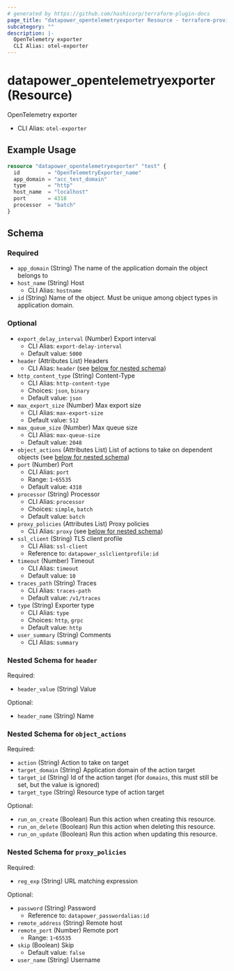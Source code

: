 ```yaml
---
# generated by https://github.com/hashicorp/terraform-plugin-docs
page_title: "datapower_opentelemetryexporter Resource - terraform-provider-datapower"
subcategory: ""
description: |-
  OpenTelemetry exporter
  CLI Alias: otel-exporter
---
```


# datapower_opentelemetryexporter (Resource)

OpenTelemetry exporter
  - CLI Alias: `otel-exporter`

## Example Usage

```terraform
resource "datapower_opentelemetryexporter" "test" {
  id         = "OpenTelemetryExporter_name"
  app_domain = "acc_test_domain"
  type       = "http"
  host_name  = "localhost"
  port       = 4318
  processor  = "batch"
}
```

<!-- schema generated by tfplugindocs -->
## Schema

### Required

- `app_domain` (String) The name of the application domain the object belongs to
- `host_name` (String) Host
  - CLI Alias: `hostname`
- `id` (String) Name of the object. Must be unique among object types in application domain.

### Optional

- `export_delay_interval` (Number) Export interval
  - CLI Alias: `export-delay-interval`
  - Default value: `5000`
- `header` (Attributes List) Headers
  - CLI Alias: `header` (see [below for nested schema](#nestedatt--header))
- `http_content_type` (String) Content-Type
  - CLI Alias: `http-content-type`
  - Choices: `json`, `binary`
  - Default value: `json`
- `max_export_size` (Number) Max export size
  - CLI Alias: `max-export-size`
  - Default value: `512`
- `max_queue_size` (Number) Max queue size
  - CLI Alias: `max-queue-size`
  - Default value: `2048`
- `object_actions` (Attributes List) List of actions to take on dependent objects (see [below for nested schema](#nestedatt--object_actions))
- `port` (Number) Port
  - CLI Alias: `port`
  - Range: `1`-`65535`
  - Default value: `4318`
- `processor` (String) Processor
  - CLI Alias: `processor`
  - Choices: `simple`, `batch`
  - Default value: `batch`
- `proxy_policies` (Attributes List) Proxy policies
  - CLI Alias: `proxy` (see [below for nested schema](#nestedatt--proxy_policies))
- `ssl_client` (String) TLS client profile
  - CLI Alias: `ssl-client`
  - Reference to: `datapower_sslclientprofile:id`
- `timeout` (Number) Timeout
  - CLI Alias: `timeout`
  - Default value: `10`
- `traces_path` (String) Traces
  - CLI Alias: `traces-path`
  - Default value: `/v1/traces`
- `type` (String) Exporter type
  - CLI Alias: `type`
  - Choices: `http`, `grpc`
  - Default value: `http`
- `user_summary` (String) Comments
  - CLI Alias: `summary`

<a id="nestedatt--header"></a>
### Nested Schema for `header`

Required:

- `header_value` (String) Value

Optional:

- `header_name` (String) Name


<a id="nestedatt--object_actions"></a>
### Nested Schema for `object_actions`

Required:

- `action` (String) Action to take on target
- `target_domain` (String) Application domain of the action target
- `target_id` (String) Id of the action target (for `domains`, this must still be set, but the value is ignored)
- `target_type` (String) Resource type of action target

Optional:

- `run_on_create` (Boolean) Run this action when creating this resource.
- `run_on_delete` (Boolean) Run this action when deleting this resource.
- `run_on_update` (Boolean) Run this action when updating this resource.


<a id="nestedatt--proxy_policies"></a>
### Nested Schema for `proxy_policies`

Required:

- `reg_exp` (String) URL matching expression

Optional:

- `password` (String) Password
  - Reference to: `datapower_passwordalias:id`
- `remote_address` (String) Remote host
- `remote_port` (Number) Remote port
  - Range: `1`-`65535`
- `skip` (Boolean) Skip
  - Default value: `false`
- `user_name` (String) Username
